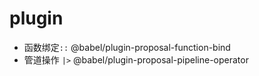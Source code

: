 # plugin
+ 函数绑定`::` @babel/plugin-proposal-function-bind
+ 管道操作 `|>`  @babel/plugin-proposal-pipeline-operator